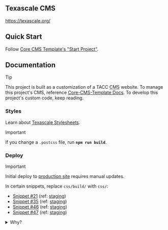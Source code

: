 ## Texascale CMS

https://texascale.org/

## Quick Start

Follow [Core CMS Template's "Start Project"][core-cms-template-start].

## Documentation

> [!TIP]
> This project is built as a customization of a TACC <abbr title="Content Management System">CMS</abbr> website. To manage this project's CMS, reference [Core-CMS-Template Docs][core-cms-template-docs]. To develop this project's custom code, keep reading.

### Styles

Learn about [Texascale Stylesheets](./cms/src/taccsite_custom/texascale_cms/static/texascale_cms/css/README.md).

> [!IMPORTANT]
> If you change a `.postcss` file,  run **`npm run build`**.

### Deploy

> [!IMPORTANT]
> Initial deploy to [production site](https://texascale.org/) requires manual updates.
>
> In certain snippets, replace `css/build/` with  `css/`:
>
> * [Snippet #21](https://texascale.org/admin/djangocms_snippet/snippet/21/change/) (ref: [staging](https://pprd.texascale.tacc.utexas.edu/admin/djangocms_snippet/snippet/21/change/))
> * [Snippet #35](https://texascale.org/admin/djangocms_snippet/snippet/35/change/) (ref: [staging](https://pprd.texascale.tacc.utexas.edu/admin/djangocms_snippet/snippet/35/change/))
> * [Snippet #46](https://texascale.org/admin/djangocms_snippet/snippet/46/change/) (ref: [staging](https://pprd.texascale.tacc.utexas.edu/admin/djangocms_snippet/snippet/46/change/))
> * [Snippet #47](https://texascale.org/admin/djangocms_snippet/snippet/47/change/) (ref: [staging](https://pprd.texascale.tacc.utexas.edu/admin/djangocms_snippet/snippet/47/change/))
>
> <details><summary>Why?</summary>
> This repository builds a different CMS image than has previously been deployed to production. Certain changes must be made on production to accommodate this new image.
> </details>

<!-- Link Aliases -->

[Core CMS]: https://github.com/TACC/Core-CMS
[Core CMS Template]: https://github.com/TACC/Core-CMS-Template
[Core Portal Deployments]: https://github.com/TACC/Core-Portal-Deployments

[core-cms-template-setup]: https://github.com/TACC/Core-CMS-Template/blob/v0.3.0/docs/create-project.md#set-up-project
[core-cms-template-start]: https://github.com/TACC/Core-CMS-Template/blob/v0.3.0/docs/start-project.md#start-project
[core-cms-template-docs]: https://github.com/TACC/Core-CMS-Template/blob/v0.3.0/docs/README.md#tacc-custom-cms
